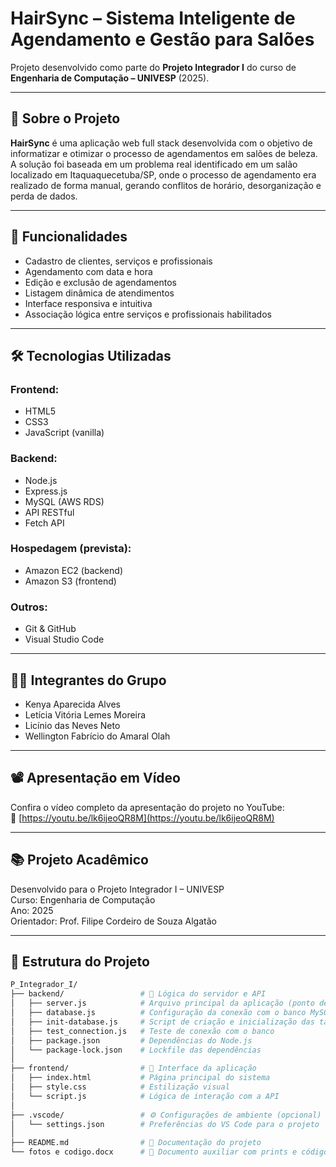 # HairSync – Sistema Inteligente de Agendamento e Gestão para Salões

Projeto desenvolvido como parte do **Projeto Integrador I** do curso de **Engenharia de Computação – UNIVESP** (2025).

---

## 📌 Sobre o Projeto

**HairSync** é uma aplicação web full stack desenvolvida com o objetivo de informatizar e otimizar o processo de agendamentos em salões de beleza. A solução foi baseada em um problema real identificado em um salão localizado em Itaquaquecetuba/SP, onde o processo de agendamento era realizado de forma manual, gerando conflitos de horário, desorganização e perda de dados.

---

## 🎯 Funcionalidades

- Cadastro de clientes, serviços e profissionais
- Agendamento com data e hora
- Edição e exclusão de agendamentos
- Listagem dinâmica de atendimentos
- Interface responsiva e intuitiva
- Associação lógica entre serviços e profissionais habilitados

---

## 🛠️ Tecnologias Utilizadas

### Frontend:
- HTML5
- CSS3
- JavaScript (vanilla)

### Backend:
- Node.js
- Express.js
- MySQL (AWS RDS)
- API RESTful
- Fetch API

### Hospedagem (prevista):
- Amazon EC2 (backend)
- Amazon S3 (frontend)

### Outros:
- Git & GitHub
- Visual Studio Code

---
## 👩‍💻 Integrantes do Grupo

- Kenya Aparecida Alves  
- Letícia Vitória Lemes Moreira  
- Licínio das Neves Neto  
- Wellington Fabrício do Amaral Olah

---

## 📽️ Apresentação em Vídeo

Confira o vídeo completo da apresentação do projeto no YouTube:  
🔗 [https://youtu.be/lk6ijeoQR8M](https://youtu.be/lk6ijeoQR8M)

---

## 📚 Projeto Acadêmico

Desenvolvido para o Projeto Integrador I – UNIVESP  
Curso: Engenharia de Computação  
Ano: 2025  
Orientador: Prof. Filipe Cordeiro de Souza Algatão


---

## 📁 Estrutura do Projeto

```bash
P_Integrador_I/
├── backend/                 # 🧠 Lógica do servidor e API
│   ├── server.js            # Arquivo principal da aplicação (ponto de entrada)
│   ├── database.js          # Configuração da conexão com o banco MySQL
│   ├── init-database.js     # Script de criação e inicialização das tabelas
│   ├── test_connection.js   # Teste de conexão com o banco
│   ├── package.json         # Dependências do Node.js
│   └── package-lock.json    # Lockfile das dependências
│
├── frontend/                # 💅 Interface da aplicação
│   ├── index.html           # Página principal do sistema
│   ├── style.css            # Estilização visual
│   └── script.js            # Lógica de interação com a API
│
├── .vscode/                 # ⚙️ Configurações de ambiente (opcional)
│   └── settings.json        # Preferências do VS Code para o projeto
│
├── README.md                # 📄 Documentação do projeto
└── fotos e codigo.docx      # 📎 Documento auxiliar com prints e código



